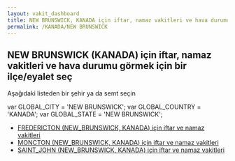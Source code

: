 ```yaml
---
layout: vakit_dashboard
title: NEW BRUNSWICK, KANADA için iftar, namaz vakitleri ve hava durumu - ilçe/eyalet seç
permalink: /KANADA/NEW BRUNSWICK
---
```


## NEW BRUNSWICK (KANADA) için iftar, namaz vakitleri ve hava durumu  görmek için bir ilçe/eyalet seç

Aşağıdaki listeden bir şehir ya da semt seçin



  var GLOBAL_CITY = 'NEW BRUNSWICK';
  var GLOBAL_COUNTRY = 'KANADA';
  var GLOBAL_STATE = 'NEW BRUNSWICK';
* [FREDERICTON (NEW_BRUNSWICK, KANADA) için iftar ve namaz vakitleri](/KANADA/NEW_BRUNSWICK/FREDERICTON)
* [MONCTON (NEW_BRUNSWICK, KANADA) için iftar ve namaz vakitleri](/KANADA/NEW_BRUNSWICK/MONCTON)
* [SAINT_JOHN (NEW_BRUNSWICK, KANADA) için iftar ve namaz vakitleri](/KANADA/NEW_BRUNSWICK/SAINT_JOHN)
</script>
<script type="text/javascript">